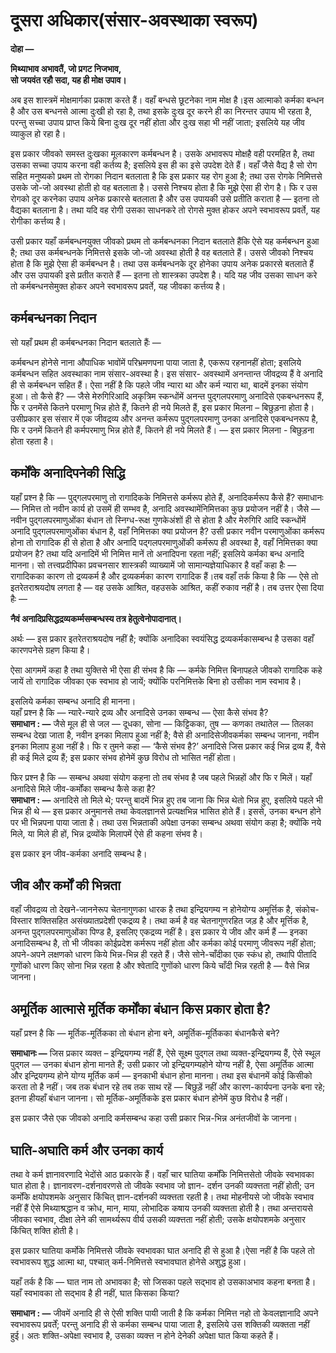 # दूसरा अधिकार\(संसार-अवस्थाका स्वरूप\)

**दोहा —** 

**मिथ्याभाव अभावतैं, जो प्रगट निजभाव,  
सो जयवंत रहौ सदा, यह ही मोक्ष उपाव।**

अब इस शास्त्रमें मोक्षमार्गका प्रकाश करते हैं। वहाँ बन्धसे छूटनेका नाम मोक्ष है।इस आत्माको कर्मका बन्धन है और उस बन्धनसे आत्मा दुःखी हो रहा है, तथा इसके दुःख दूर करने ही का निरन्तर उपाय भी रहता है, परन्तु सच्चा उपाय प्राप्त किये बिना दुःख दूर नहीं होता और दुःख सहा भी नहीं जाता; इसलिये यह जीव व्याकुल हो रहा है।

इस प्रकार जीवको समस्त दुःखका मूलकारण कर्मबन्धन है। उसके अभावरूप मोक्षहै वही परमहित है, तथा उसका सच्चा उपाय करना वही कर्तव्य है; इसलिये इस ही का इसे उपदेश देते हैं। वहाँ जैसे वैद्य है सो रोग सहित मनुष्यको प्रथम तो रोगका निदान बतलाता है कि इस प्रकार यह रोग हुआ है; तथा उस रोगके निमित्तसे उसके जो-जो अवस्था होती हो वह बतलाता है। उससे निश्चय होता है कि मुझे ऐसा ही रोग है। फि र उस रोगको दूर करनेका उपाय अनेक प्रकारसे बतलाता है और उस उपायकी उसे प्रतीति कराता है — इतना तो वैद्यका बतलाना है। तथा यदि वह रोगी उसका साधनकरे तो रोगसे मुक्त होकर अपने स्वभावरूप प्रवर्ते, यह रोगीका कर्त्तव्य है।

उसी प्रकार यहाँ कर्मबन्धनयुक्त जीवको प्रथम तो कर्मबन्धनका निदान बतलाते हैंकि ऐसे यह कर्मबन्धन हुआ है; तथा उस कर्मबन्धनके निमित्तसे इसके जो-जो अवस्था होती है वह बतलाते हैं। उससे जीवको निश्चय होता है कि मुझे ऐसा ही कर्मबन्धन है। तथा उस कर्मबन्धनके दूर होनेका उपाय अनेक प्रकारसे बतलाते हैं और उस उपायकी इसे प्रतीत कराते हैं — इतना तो शास्त्रका उपदेश है। यदि यह जीव उसका साधन करे तो कर्मबन्धनसेमुक्त होकर अपने स्वभावरूप प्रवर्ते, यह जीवका कर्त्तव्य है।

## कर्मबन्धनका निदान

सो यहाँ प्रथम ही कर्मबन्धनका निदान बतलाते हैंः — 

कर्मबन्धन होनेसे नाना औपाधिक भावोंमें परिभ्रमणपना पाया जाता है, एकरूप रहनानहीं होता; इसलिये कर्मबन्धन सहित अवस्थाका नाम संसार-अवस्था है। इस संसार- अवस्थामें अनन्तान्त जीवद्रव्य हैं वे अनादि ही से कर्मबन्धन सहित हैं। ऐसा नहीं है कि पहले जीव न्यारा था और कर्म न्यारा था, बादमें इनका संयोग हुआ। तो कैसे हैं? — जैसे मेरुगिरिआदि अकृत्रिम स्कन्धोंमें अनन्त पुद्गलपरमाणु अनादिसे एकबन्धनरूप हैं, फि र उनमेंसे कितने परमाणु भिन्न होते हैं, कितने ही नये मिलते हैं, इस प्रकार मिलना – बिछुड़ना होता है। उसीप्रकार इस संसार में एक जीवद्रव्य और अनन्त कर्मरूप पुद्गलपरमाणु उनका अनादिसे एकबन्धनरूप है, फि र उनमें कितने ही कर्मपरमाणु भिन्न होते हैं, कितने ही नये मिलते हैं। — इस प्रकार मिलना - बिछुड़ना होता रहता है।

## कर्मोंके अनादिपनेकी सिद्धि

यहाँ प्रश्न है कि — पुद्गलपरमाणु तो रागादिकके निमित्तसे कर्मरूप होते हैं, अनादिकर्मरूप कैसे हैं? समाधानः — निमित्त तो नवीन कार्य हो उसमें ही सम्भव है, अनादि अवस्थामेंनिमित्तका कुछ प्रयोजन नहीं है। जैसे — नवीन पुद्गलपरमाणुओंका बंधान तो स्निग्ध-रूक्ष गुणकेअंशों ही से होता है और मेरुगिरि आदि स्कन्धोंमें अनादि पुद्गलपरमाणुओंका बंधान है, वहाँ निमित्तका क्या प्रयोजन है? उसी प्रकार नवीन परमाणुओंका कर्मरूप होना तो रागादिक ही से होता है और अनादि पद्गलपरमाणुओंकी कर्मरूप ही अवस्था है, वहाँ निमित्तका क्या प्रयोजन है? तथा यदि अनादिमें भी निमित्त मानें तो अनादिपना रहता नहीं; इसलिये कर्मका बन्ध अनादि मानना। सो तत्त्वप्रदीपिका प्रवचनसार शास्त्रकी व्याख्यामें जो सामान्यज्ञेयाधिकार है वहाँ कहा हैः — रागादिकका कारण तो द्रव्यकर्म है और द्रव्यकर्मका कारण रागादिक हैं।तब वहाँ तर्क किया है कि — ऐसे तो इतरेतराश्रयदोष लगता है — वह उसके आश्रित, वहउसके आश्रित, कहीं रुकाव नहीं है। तब उत्तर ऐसा दिया हैः — 

**नैवं अनादिप्रसिद्धद्रव्यकर्म्मसम्बन्धस्य तत्र हेतुत्वेनोपादानात्।**

अर्थः — इस प्रकार इतरेतराश्रयदोष नहीं है; क्योंकि अनादिका स्वयंसिद्ध द्रव्यकर्मकासम्बन्ध है उसका वहाँ कारणपनेसे ग्रहण किया है।

ऐसा आगममें कहा है तथा युक्तिसे भी ऐसा ही संभव है कि — कर्मके निमित्त बिनापहले जीवको रागादिक कहे जायें तो रागादिक जीवका एक स्वभाव हो जायें; क्योंकि परनिमित्तके बिना हो उसीका नाम स्वभाव है।

इसलिये कर्मका सम्बन्ध अनादि ही मानना।   
यहाँ प्रश्न है कि — न्यारे-न्यारे द्रव्य और अनादिसे उनका सम्बन्ध — ऐसा कैसे संभव है?  
**समाधान : —** जैसे मूल ही से जल — दूधका, सोना — किट्टिकका, तुष — कणका तथातेल — तिलका सम्बन्ध देखा जाता है, नवीन इनका मिलाप हुआ नहीं है; वैसे ही अनादिसेजीवकर्मका सम्बन्ध जानना, नवीन इनका मिलाप हुआ नहीं है। फि र तुमने कहा — ‘कैसे संभव है?’ अनादिसे जिस प्रकार कई भिन्न द्रव्य हैं, वैसे ही कई मिले द्रव्य हैं; इस प्रकार संभव होनेमें कुछ विरोध तो भासित नहीं होता।

फिर प्रश्न है कि — सम्बन्ध अथवा संयोग कहना तो तब संभव है जब पहले भिन्नहों और फि र मिलें। यहाँ अनादिसे मिले जीव-कर्मोंका सम्बन्ध कैसे कहा है?  
**समाधान : —** अनादिसे तो मिले थे; परन्तु बादमें भिन्न हुए तब जाना कि भिन्न थेतो भिन्न हुए, इसलिये पहले भी भिन्न ही थे — इस प्रकार अनुमानसे तथा केवलज्ञानसे प्रत्यक्षभिन्न भासित होते हैं। इससे, उनका बन्धन होने पर भी भिन्नपना पाया जाता है। तथा उस भिन्नताकी अपेक्षा उनका सम्बन्ध अथवा संयोग कहा है; क्योंकि नये मिले, या मिले ही हों, भिन्न द्रव्योंके मिलापमें ऐसे ही कहना संभव है।

इस प्रकार इन जीव-कर्मका अनादि सम्बन्ध है।

## जीव और कर्मों की भिन्नता

वहाँ जीवद्रव्य तो देखने-जाननेरूप चेतनागुणका धारक है तथा इन्द्रियगम्य न होनेयोग्य अमूर्त्तिक है, संकोच-विस्तार शक्तिसहित असंख्यातप्रदेशी एकद्रव्य है। तथा कर्म है वह चेतनागुणरहित जड़ है और मूर्त्तिक है, अनन्त पुद्गलपरमाणुओंका पिण्ड है, इसलिए एकद्रव्य नहीं है। इस प्रकार ये जीव और कर्म हैं — इनका अनादिसम्बन्ध है, तो भी जीवका कोईप्रदेश कर्मरूप नहीं होता और कर्मका कोई परमाणु जीवरूप नहीं होता; अपने-अपने लक्षणको धारण किये भिन्न-भिन्न ही रहते हैं। जैसे सोने-चाँदीका एक स्कंध हो, तथापि पीतादि गुणोंको धारण किए सोना भिन्न रहता है और श्वेतादि गुणोंको धारण किये चाँदी भिन्न रहती है — वैसे भिन्न जानना।

## अमूर्तिक आत्मासे मूर्तिक कर्मोंका बंधान किस प्रकार होता है?

यहाँ प्रश्न है कि — मूर्तिक-मूर्तिकका तो बंधान होना बने, अमूर्तिक-मूर्तिकका बंधानकैसे बने?

**समाधानः —** जिस प्रकार व्यक्त – इन्द्रियगम्य नहीं हैं, ऐसे सूक्ष्म पुद्गल तथा व्यक्त-इन्द्रियगम्य हैं, ऐसे स्थूल पुद्गल — उनका बंधान होना मानते हैं; उसी प्रकार जो इन्द्रियगम्यहोने योग्य नहीं है, ऐसा अमूर्तिक आत्मा और इन्द्रियगम्य होने योग्य मूर्तिक कर्म — इनकाभी बंधान होना मानना। तथा इस बंधानमें कोई किसीको करता तो है नहीं। जब तक बंधान रहे तब तक साथ रहें — बिछुड़ें नहीं और कारण-कार्यपना उनके बना रहे; इतना हीयहाँ बंधान जानना। सो मूर्तिक-अमूर्तिकके इस प्रकार बंधान होनेमें कुछ विरोध है नहीं।

इस प्रकार जैसे एक जीवको अनादि कर्मसम्बन्ध कहा उसी प्रकार भिन्न-भिन्न अनंतजीवों के जानना।

## घाति-अघाति कर्म और उनका कार्य

तथा वे कर्म ज्ञानावरणादि भेदोंसे आठ प्रकारके हैं। वहाँ चार घातिया कर्मोंके निमित्तसेतो जीवके स्वभावका घात होता है। ज्ञानावरण-दर्शनावरणसे तो जीवके स्वभाव जो ज्ञान- दर्शन उनकी व्यक्त्तता नहीं होती; उन कर्मोंके क्षयोपशमके अनुसार किंचित् ज्ञान-दर्शनकी व्यक्त्तता रहती है। तथा मोहनीयसे जो जीवके स्वभाव नहीं हैं ऐसे मिथ्याश्रद्धान व क्रोध, मान, माया, लोभादिक कषाय उनकी व्यक्त्तता होती है। तथा अन्तरायसे जीवका स्वभाव, दीक्षा लेने की सामर्थ्यरूप वीर्य उसकी व्यक्त्तता नहीं होती; उसके क्षयोपशमके अनुसार किंचित् शक्ति होती है।

इस प्रकार घातिया कर्मोके निमित्तसे जीवके स्वभावका घात अनादि ही से हुआ है।ऐसा नहीं है कि पहले तो स्वभावरूप शुद्ध आत्मा था, पश्चात् कर्म-निमित्तसे स्वभावघात होनेसे अशुद्ध हुआ।

यहाँ तर्क है कि — घात नाम तो अभावका है; सो जिसका पहले सद्भाव हो उसकाअभाव कहना बनता है। यहाँ स्वभावका तो सद्भाव है ही नहीं, घात किसका किया?

**समाधान : —** जीवमें अनादि ही से ऐसी शक्ति पायी जाती है कि कर्मका निमित्त नहो तो केवलज्ञानादि अपने स्वभावरूप प्रवर्तें; परन्तु अनादि ही से कर्मका सम्बन्ध पाया जाता है, इसलिये उस शक्तिकी व्यक्तता नहीं हुई। अतः शक्ति-अपेक्षा स्वभाव है, उसका व्यक्त्त न होने देनेकी अपेक्षा घात किया कहते हैं।




